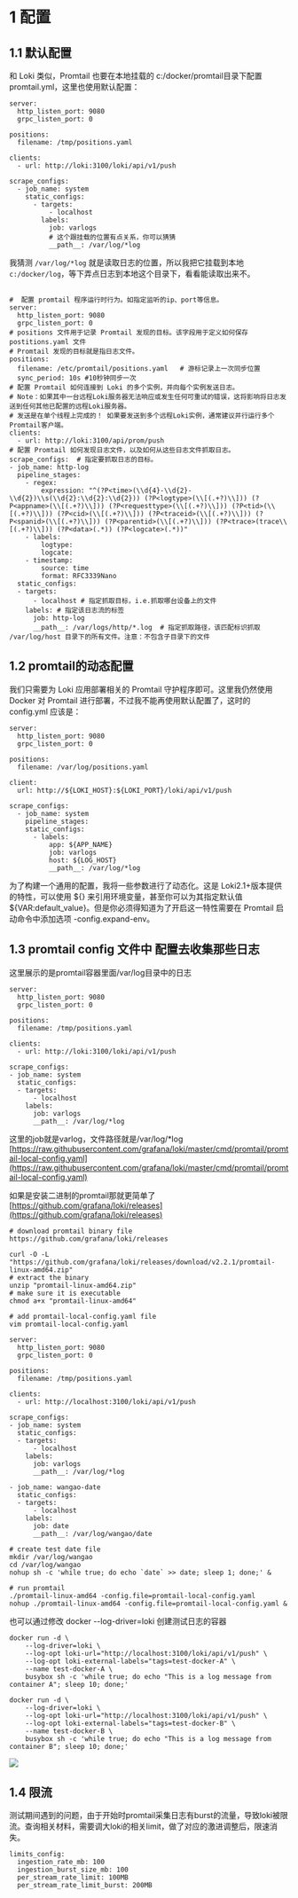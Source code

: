 

# 1 配置 


## 1.1 默认配置

和 Loki 类似，Promtail 也要在本地挂载的 c:/docker/promtail目录下配置 promtail.yml，这里也使用默认配置：
```
server:
  http_listen_port: 9080
  grpc_listen_port: 0

positions:
  filename: /tmp/positions.yaml

clients:
  - url: http://loki:3100/loki/api/v1/push

scrape_configs:
  - job_name: system
    static_configs:
      - targets:
          - localhost
        labels:
          job: varlogs
          # 这个跟挂载的位置有点关系，你可以猜猜
          __path__: /var/log/*log
```

我猜测 `/var/log/*log` 就是读取日志的位置，所以我把它挂载到本地 `c:/docker/log`，等下弄点日志到本地这个目录下，看看能读取出来不。

```

#  配置 promtail 程序运行时行为。如指定监听的ip、port等信息。
server:
  http_listen_port: 9080
  grpc_listen_port: 0
# positions 文件用于记录 Promtail 发现的目标。该字段用于定义如何保存 postitions.yaml 文件
# Promtail 发现的目标就是指日志文件。
positions:
  filename: /etc/promtail/positions.yaml   # 游标记录上一次同步位置
  sync_period: 10s #10秒钟同步一次
# 配置 Promtail 如何连接到 Loki 的多个实例，并向每个实例发送日志。
# Note：如果其中一台远程Loki服务器无法响应或发生任何可重试的错误，这将影响将日志发送到任何其他已配置的远程Loki服务器。
# 发送是在单个线程上完成的！ 如果要发送到多个远程Loki实例，通常建议并行运行多个Promtail客户端。
clients:
  - url: http://loki:3100/api/prom/push
# 配置 Promtail 如何发现日志文件，以及如何从这些日志文件抓取日志。
scrape_configs:  # 指定要抓取日志的目标。
- job_name: http-log  
  pipeline_stages: 
    - regex:
        expression: "^(?P<time>(\\d{4}-\\d{2}-\\d{2})\\s(\\d{2}:\\d{2}:\\d{2})) (?P<logtype>(\\[(.+?)\\])) (?P<appname>(\\[(.+?)\\])) (?P<requesttype>(\\[(.+?)\\])) (?P<tid>(\\[(.+?)\\])) (?P<cid>(\\[(.+?)\\])) (?P<traceid>(\\[(.+?)\\])) (?P<spanid>(\\[(.+?)\\])) (?P<parentid>(\\[(.+?)\\])) (?P<trace>(trace\\[(.+?)\\])) (?P<data>(.*)) (?P<logcate>(.*))"
    - labels:
        logtype:
        logcate:
    - timestamp:
        source: time
        format: RFC3339Nano
  static_configs:
  - targets:
      - localhost # 指定抓取目标，i.e.抓取哪台设备上的文件
    labels: # 指定该日志流的标签
      job: http-log 
      __path__: /var/logs/http/*.log  # 指定抓取路径，该匹配标识抓取 /var/log/host 目录下的所有文件。注意：不包含子目录下的文件
```


## 1.2 promtail的动态配置


我们只需要为 Loki 应用部署相关的 Promtail 守护程序即可。这里我仍然使用 Docker 对 Promtail 进行部署，不过我不能再使用默认配置了，这时的​​ config.yml​​ 应该是：

```
server:
  http_listen_port: 9080
  grpc_listen_port: 0

positions:
  filename: /var/log/positions.yaml

client:
  url: http://${LOKI_HOST}:${LOKI_PORT}/loki/api/v1/push

scrape_configs:
  - job_name: system
    pipeline_stages:
    static_configs:
      - labels:
          app: ${APP_NAME}
          job: varlogs
          host: ${LOG_HOST}
          __path__: /var/log/*log
```

为了构建一个通用的配置，我将一些参数进行了动态化。这是 ​​Loki2.1+​​​ 版本提供的特性，可以使用​​ ${} 来引用环境变量，甚至你可以为其指定默认值​​ ${VAR:default_value}​​。但是你必须得知道为了开启这一特性需要在 Promtail 启动命令中添加选项​​ -config.expand-env​​。

## 1.3 promtail config 文件中 配置去收集那些日志


这里展示的是promtail容器里面/var/log目录中的日志
```
server:
  http_listen_port: 9080
  grpc_listen_port: 0

positions:
  filename: /tmp/positions.yaml

clients:
  - url: http://loki:3100/loki/api/v1/push

scrape_configs:
- job_name: system
  static_configs:
  - targets:
      - localhost
    labels:
      job: varlogs
      __path__: /var/log/*log
```

这里的job就是varlog，文件路径就是/var/log/*log
[https://raw.githubusercontent.com/grafana/loki/master/cmd/promtail/promtail-local-config.yaml](https://raw.githubusercontent.com/grafana/loki/master/cmd/promtail/promtail-local-config.yaml)

如果是安装二进制的promtail那就更简单了
[https://github.com/grafana/loki/releases](https://github.com/grafana/loki/releases)

```
# download promtail binary file
https://github.com/grafana/loki/releases

curl -O -L "https://github.com/grafana/loki/releases/download/v2.2.1/promtail-linux-amd64.zip"
# extract the binary
unzip "promtail-linux-amd64.zip"
# make sure it is executable
chmod a+x "promtail-linux-amd64"

# add promtail-local-config.yaml file
vim promtail-local-config.yaml

server:
  http_listen_port: 9080
  grpc_listen_port: 0

positions:
  filename: /tmp/positions.yaml

clients:
  - url: http://localhost:3100/loki/api/v1/push

scrape_configs:
- job_name: system
  static_configs:
  - targets:
      - localhost
    labels:
      job: varlogs
      __path__: /var/log/*log

- job_name: wangao-date
  static_configs:
  - targets:
      - localhost
    labels:
      job: date
      __path__: /var/log/wangao/date

# create test date file
mkdir /var/log/wangao
cd /var/log/wangao
nohup sh -c 'while true; do echo `date` >> date; sleep 1; done;' &

# run promtail
./promtail-linux-amd64 -config.file=promtail-local-config.yaml
nohup ./promtail-linux-amd64 -config.file=promtail-local-config.yaml &
```

也可以通过修改 docker --log-driver=loki 创建测试日志的容器
```
docker run -d \
    --log-driver=loki \
    --log-opt loki-url="http://localhost:3100/loki/api/v1/push" \
    --log-opt loki-external-labels="tags=test-docker-A" \
    --name test-docker-A \
    busybox sh -c 'while true; do echo "This is a log message from container A"; sleep 10; done;'

docker run -d \
    --log-driver=loki \
    --log-opt loki-url="http://localhost:3100/loki/api/v1/push" \
    --log-opt loki-external-labels="tags=test-docker-B" \
    --name test-docker-B \
    busybox sh -c 'while true; do echo "This is a log message from container B"; sleep 10; done;'
```

[![](https://raw.githubusercontent.com/wsgzao/storage-public/master/img/20201105181327.png)](https://raw.githubusercontent.com/wsgzao/storage-public/master/img/20201105181327.png)
## 1.4 限流

测试期间遇到的问题，由于开始时promtail采集日志有burst的流量，导致loki被限流。查询相关材料，需要调大loki的相关limit，做了对应的激进调整后，限速消失。

```text
limits_config:
  ingestion_rate_mb: 100
  ingestion_burst_size_mb: 100
  per_stream_rate_limit: 100MB
  per_stream_rate_limit_burst: 200MB
```


